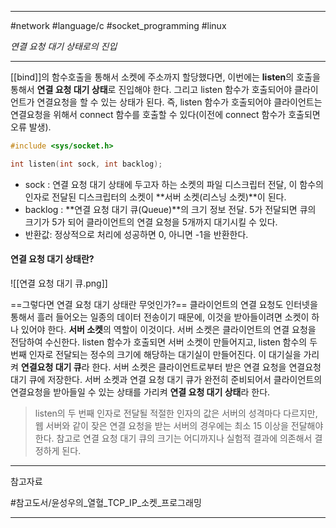 
---

#network #language/c #socket_programming #linux

*연결 요청 대기 상태로의 진입*

---

[[bind]]의 함수호출을 통해서 소켓에 주소까지 할당했다면, 이번에는 **listen**의 호출을 통해서 **연결 요청 대기 상태**로 진입해야 한다. 그리고 listen 함수가 호출되어야 클라이언트가 연결요청을 할 수 있는 상태가 된다. 즉, listen 함수가 호출되어야 클라이언트는 연결요청을 위해서 connect 함수를 호출할 수 있다(이전에 connect 함수가 호출되면 오류 발생).

```c
#include <sys/socket.h>

int listen(int sock, int backlog);
```

- sock : 연결 요청 대기 상태에 두고자 하는 소켓의 파일 디스크립터 전달, 이 함수의 인자로 전달된 디스크립터의 소켓이 **서버 소켓(리스닝 소켓)**이 된다.
- backlog : **연결 요청 대기 큐(Queue)**의 크기 정보 전달. 5가 전달되면 큐의 크기가 5가 되어 클라이언트의 연결 요청을  5개까지 대기시킬 수 있다.
- 반환값: 정상적으로 처리에 성공하면 0, 아니면 -1을 반환한다.

#### 연결 요청 대기 상태란?

![[연결 요청 대기 큐.png]]

==그렇다면 연결 요청 대기 상태란 무엇인가?==
클라이언트의 연결 요청도 인터넷을 통해서 흘러 들어오는 일종의 데이터 전송이기 때문에, 이것을 받아들이려면 소켓이 하나 있어야 한다. **서버 소켓**의 역할이 이것이다. 서버 소켓은 클라이언트의 연결 요청을 전담하여 수신한다.
listen 함수가 호출되면 서버 소켓이 만들어지고, listen 함수의 두 번째 인자로 전달되는 정수의 크기에 해당하는 대기실이 만들어진다. 이 대기실을 가리켜 **연결요청 대기 큐**라 한다. 서버 소켓은 클라이언트로부터 받은 연결 요청을 연결요청 대기 큐에 저장한다.
서버 소켓과 연결 요청 대기 큐가 완전히 준비되어서 클라이언트의 연결요청을 받아들일 수 있는 상태를 가리켜 **연결 요청 대기 상태**라 한다.

> listen의 두 번째 인자로 전달될 적절한 인자의 값은 서버의 성격마다 다르지만, 웹 서버와 같이 잦은 연결 요청을 받는 서버의 경우에는 최소 15 이상을 전달해야 한다. 참고로 연결 요청 대기 큐의 크기는 어디까지나 실험적 결과에 의존해서 결정하게 된다.

---

참고자료

#참고도서/윤성우의_열혈_TCP_IP_소켓_프로그래밍

---